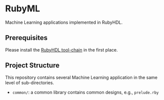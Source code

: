 # RubyML

Machine Learning applications implemented in RubyHDL.

## Prerequisites

Please install the [RubyHDL tool-chain](https://github.com/custom-computing-ic/ruby) in the first place.

## Project Structure

This repository contains several Machine Learning application in the same level of sub-directories.

- `common/`: a common library contains common designs, e.g., `prelude.rby`